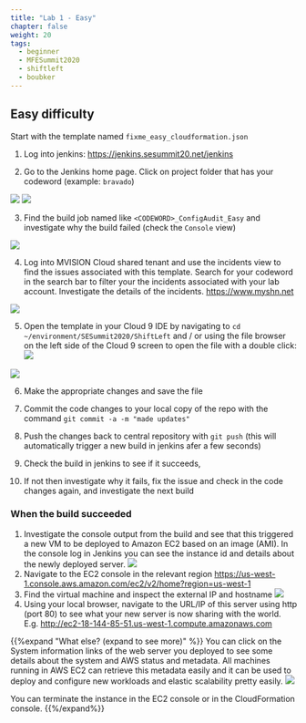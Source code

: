 ```yaml
---
title: "Lab 1 - Easy"
chapter: false
weight: 20
tags:
  - beginner
  - MFESummit2020
  - shiftleft
  - boubker
---
```

## Easy difficulty
Start with the template named `fixme_easy_cloudformation.json`

1. Log into jenkins: https://jenkins.sesummit20.net/jenkins

2. Go to the Jenkins home page. Click on project folder that has your codeword (example: `bravado`)


![](/images/mfe/2_login.png?classes=border,shadow)
![](/images/mfe/2_config.png?classes=border,shadow)


3. Find the build job named like `<CODEWORD>_ConfigAudit_Easy` and investigate why the build failed (check the `Console` view)


![](/images/mfe/3_audit.png?classes=border,shadow)

4. Log into MVISION Cloud shared tenant and use the incidents view to find the issues associated with this template. Search for your codeword in the search bar to filter your the incidents associated with your lab account. Investigate the details of the incidents. 
https://www.myshn.net

![](/images/mfe/4_login.png?classes=border,shadow)

5. Open the template in your Cloud 9 IDE by navigating to `cd ~/environment/SESummit2020/ShiftLeft` and / or using the file browser on the left side of the Cloud 9 screen to open the file with a double click:
![](/images/mfe/gototemplate.png?classes=border,shadow)

![](/images/mfe/5_login.png?classes=border,shadow)

6. Make the appropriate changes and save the file

7. Commit the code changes to your local copy of the repo with the command ``git commit -a -m "made updates"``

8. Push the changes back to central repository with ``git push`` (this will automatically trigger a new build in jenkins afer a few seconds)

9. Check the build in jenkins to see if it succeeds, 

10. If not then investigate why it fails, fix the issue and check in the code changes again, and investigate the next build

### When the build succeeded
1. Investigate the console output from the build and see that this triggered a new VM to be deployed to Amazon EC2 based on an image (AMI). In the console log in Jenkins you can see the instance id and details about the newly deployed server.
![](/images/mfe/goodbuild.png?classes=border,shadow)
1. Navigate to the EC2 console in the relevant region 
https://us-west-1.console.aws.amazon.com/ec2/v2/home?region=us-west-1
1. Find the virtual machine and inspect the external IP and hostname
![](/images/mfe/gethostname.png?classes=border,shadow)
1. Using your local browser, navigate to the URL/IP of this server using http (port 80) to see what your new server is now sharing with the world. E.g. http://ec2-18-144-85-51.us-west-1.compute.amazonaws.com

{{%expand "What else? (expand to see more)" %}}
You can click on the System information links of the web server you deployed to see some details about the system and AWS status and metadata. All machines running in AWS EC2 can retrieve this metadata easily and it can be used to deploy and configure new workloads and elastic scalability pretty easily.
![](/images/mfe/workloadaddtlinfo.png?classes=border,shadow)

You can terminate the instance in the EC2 console or in the CloudFormation console. 
{{%/expand%}}

